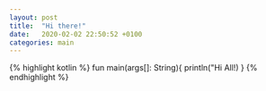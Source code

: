 ```yaml
---
layout: post
title:  "Hi there!"
date:   2020-02-02 22:50:52 +0100
categories: main
---
```

{% highlight kotlin %}
fun main(args[]: String){
    println("Hi All!)
}
{% endhighlight %}